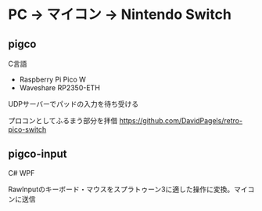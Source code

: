 # PC -> マイコン -> Nintendo Switch

pigco
---
C言語

- Raspberry Pi Pico W
- Waveshare RP2350-ETH

UDPサーバーでパッドの入力を待ち受ける

プロコンとしてふるまう部分を拝借
https://github.com/DavidPagels/retro-pico-switch

pigco-input
---
C# WPF

RawInputのキーボード・マウスをスプラトゥーン3に適した操作に変換。マイコンに送信